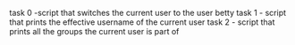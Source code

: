 task 0 -script that switches the current user to the user betty 
task 1 - script that prints the effective username of the current user
task 2 -  script that prints all the groups the current user is part of
